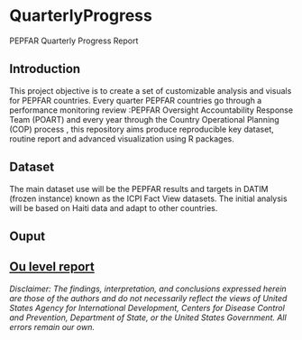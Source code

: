 # QuarterlyProgress
PEPFAR Quarterly Progress Report

## Introduction
This project objective is to create a set of customizable analysis and visuals for PEPFAR countries. Every quarter PEPFAR countries 
go through a performance monitoring review :PEPFAR Oversight Accountability Response Team (POART) and every year through the Country
Operational Planning (COP) process , this repository aims produce reproducible key dataset, routine report and advanced visualization 
using R packages.

## Dataset
The main dataset use will be the PEPFAR results and targets in DATIM (frozen instance) known as the ICPI Fact View datasets. 
The initial analysis will be based on Haiti data and adapt to other countries.

## Ouput
[Ou level report](http://htmlpreview.github.io/?https://github.com/mayerantoine/QuarterlyProgress/blob/master/report/ou_level_report.html)
-------------
*Disclaimer: The findings, interpretation, and conclusions expressed herein are those of the authors and do not necessarily reflect the views of United States Agency for International Development, Centers for Disease Control and Prevention, Department of State, or the United States Government. All errors remain our own.*

